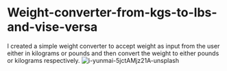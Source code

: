 # Weight-converter-from-kgs-to-lbs-and-vise-versa
I created a simple weight converter to accept weight as input from the user either in kilograms or pounds and then convert the weight to either pounds or kilograms respectively.
![i-yunmai-5jctAMjz21A-unsplash](https://github.com/wainaina-peter/Weight-converter-from-kgs-to-lbs-and-vise-versa/assets/80960028/31fbedb0-be18-45bc-a713-0b9e38dee1d8)
